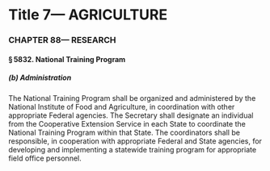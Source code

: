 
# Title 7— AGRICULTURE
### CHAPTER 88— RESEARCH
#### § 5832. National Training Program
##### (b) Administration

The National Training Program shall be organized and administered by the National Institute of Food and Agriculture, in coordination with other appropriate Federal agencies. The Secretary shall designate an individual from the Cooperative Extension Service in each State to coordinate the National Training Program within that State. The coordinators shall be responsible, in cooperation with appropriate Federal and State agencies, for developing and implementing a statewide training program for appropriate field office personnel.
